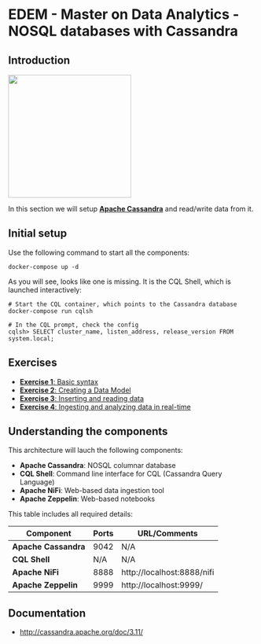# EDEM - Master on Data Analytics - NOSQL databases with Cassandra

## Introduction

<img width="250" src="http://cassandra.apache.org/img/cassandra_logo.png">

In this section we will setup **[Apache Cassandra](http://cassandra.apache.org/)** and read/write data from it.

## Initial setup

Use the following command to start all the components:

```shell
docker-compose up -d
```

As you will see, looks like one is missing. It is the CQL Shell, which is launched interactively:

```shell
# Start the CQL container, which points to the Cassandra database
docker-compose run cqlsh

# In the CQL prompt, check the config
cqlsh> SELECT cluster_name, listen_address, release_version FROM system.local;
```

## Exercises

* [**Exercise 1**: Basic syntax](Exercises/Exercise1)
* [**Exercise 2**: Creating a Data Model](Exercises/Exercise2)
* [**Exercise 3**: Inserting and reading data](Exercises/Exercise3)
* [**Exercise 4**: Ingesting and analyzing data in real-time](Exercises/Exercise4)

## Understanding the components

This architecture will lauch the following components:

* **Apache Cassandra**: NOSQL columnar database
* **CQL Shell**: Command line interface for CQL (Cassandra Query Language)
* **Apache NiFi**: Web-based data ingestion tool
* **Apache Zeppelin**:  Web-based notebooks

This table includes all required details:

| Component | Ports | URL/Comments |
| ------------- | ------------- | ------------- |
| **Apache Cassandra** | 9042  | N/A  |
| **CQL Shell** | N/A  | N/A  |
| **Apache NiFi** | 8888  | http://localhost:8888/nifi  |
| **Apache Zeppelin** | 9999  | http://localhost:9999/  |

## Documentation

* http://cassandra.apache.org/doc/3.11/